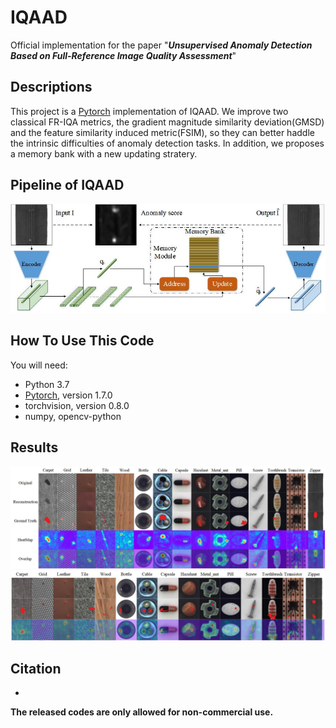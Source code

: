 # IQAAD
Official implementation for the paper "***Unsupervised Anomaly Detection Based on Full-Reference Image Quality Assessment***"

## Descriptions
This project is a [Pytorch](https://pytorch.org/) implementation of IQAAD. 
We improve two classical FR-IQA metrics, the gradient magnitude similarity deviation(GMSD) and the feature similarity induced metric(FSIM), so they can better haddle the intrinsic difficulties of anomaly detection tasks. In addition, we proposes a memory bank with a new updating stratery.

## Pipeline of IQAAD
[![logo](https://github.com/openAIRoom/IQAAD/blob/main/Pipeline.jpg)](https://github.com/openAIRoom/IQAAD/blob/main/Pipeline.jpg) 

## How To Use This Code
You will need:
  - Python 3.7
  - [Pytorch](https://pytorch.org/), version 1.7.0
  - torchvision, version 0.8.0
  - numpy, opencv-python

## Results
[![logo](https://github.com/openAIRoom/IQAAD/blob/main/Samples/mvtec.jpg)](https://github.com/openAIRoom/IQAAD/blob/main/Samples/mvtec.jpg) 
[![logo](https://github.com/openAIRoom/IQAAD/blob/main/Samples/mvtec_more.jpg)](https://github.com/openAIRoom/IQAAD/blob/main/Samples/mvtec_more.jpg) 

## Citation
*

**The released codes are only allowed for non-commercial use.**

